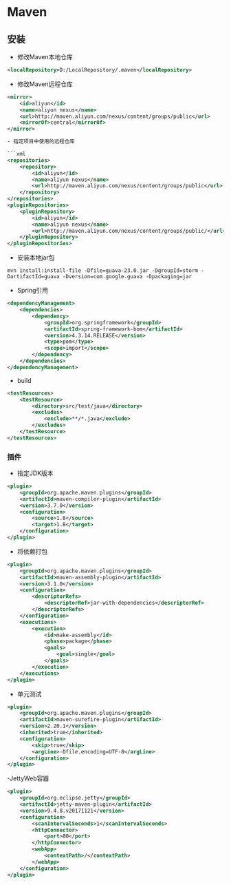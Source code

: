 # Maven

## 安装

- 修改Maven本地仓库

```xml
<localRepository>D:/LocalRepository/.maven</localRepository>
```

- 修改Maven远程仓库

```xml
<mirror>
    <id>aliyun</id>
    <name>aliyun nexus</name>
    <url>http://maven.aliyun.com/nexus/content/groups/public</url>
    <mirrorOf>central</mirrorOf>
</mirror>

- 指定项目中使用的远程仓库

```xml
<repositories>
    <repository>
        <id>aliyun</id>
        <name>aliyun nexus</name>
        <url>http://maven.aliyun.com/nexus/content/groups/public</url>
    </repository>
</repositories>
<pluginRepositories>
    <pluginRepository>
        <id>aliyun</id>
        <name>aliyun nexus</name>
        <url>http://maven.aliyun.com/nexus/content/groups/public/</url>
    </pluginRepository>
</pluginRepositories>
```

- 安装本地jar包

```mvn
mvn install:install-file -Dfile=guava-23.0.jar -DgroupId=storm -DartifactId=guava -Dversion=com.google.guava -Dpackaging=jar
```

- Spring引用

```xml
<dependencyManagement>
    <dependencies>
        <dependency>
            <groupId>org.springframework</groupId>
            <artifactId>spring-framework-bom</artifactId>
            <version>4.3.14.RELEASE</version>
            <type>pom</type>
            <scope>import</scope>
        </dependency>
    </dependencies>
</dependencyManagement>
```

- build

```xml
<testResources>
    <testResource>
        <directory>src/test/java</directory>
        <excludes>
            <exclude>**/*.java</exclude>
        </excludes>
    </testResource>
</testResources>
```

### 插件

- 指定JDK版本

```xml
<plugin>
    <groupId>org.apache.maven.plugins</groupId>
    <artifactId>maven-compiler-plugin</artifactId>
    <version>3.7.0</version>
    <configuration>
        <source>1.8</source>
        <target>1.8</target>
    </configuration>
</plugin>
```

- 将依赖打包

```xml
<plugin>
    <groupId>org.apache.maven.plugins</groupId>
    <artifactId>maven-assembly-plugin</artifactId>
    <version>3.1.0</version>
    <configuration>
        <descriptorRefs>
            <descriptorRef>jar-with-dependencies</descriptorRef>
        </descriptorRefs>
    </configuration>
    <executions>
        <execution>
            <id>make-assembly</id>
            <phase>package</phase>
            <goals>
                <goal>single</goal>
            </goals>
        </execution>
    </executions>
</plugin>
```

- 单元测试

```xml
<plugin>
    <groupId>org.apache.maven.plugins</groupId>
    <artifactId>maven-surefire-plugin</artifactId>
    <version>2.20.1</version>
    <inherited>true</inherited>
    <configuration>
        <skip>true</skip>
        <argLine>-Dfile.encoding=UTF-8</argLine>
    </configuration>
</plugin>
```

-JettyWeb容器

```xml
<plugin>
    <groupId>org.eclipse.jetty</groupId>
    <artifactId>jetty-maven-plugin</artifactId>
    <version>9.4.8.v20171121</version>
    <configuration>
        <scanIntervalSeconds>1</scanIntervalSeconds>
        <httpConnector>
            <port>80</port>
        </httpConnector>
        <webApp>
            <contextPath>/</contextPath>
        </webApp>
    </configuration>
</plugin>
```